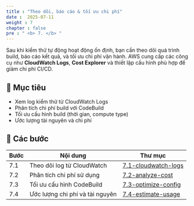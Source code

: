 ```yaml
---
title : "Theo dõi, báo cáo & tối ưu chi phí"
date :  2025-07-11 
weight : 7
chapter : false
pre : " <b> 7. </b> "
---
```


Sau khi kiểm thử tự động hoạt động ổn định, bạn cần theo dõi quá trình build, báo cáo kết quả, và tối ưu chi phí vận hành. AWS cung cấp các công cụ như **CloudWatch Logs**, **Cost Explorer** và thiết lập cấu hình phù hợp để giảm chi phí CI/CD.

## 🎯 Mục tiêu

- Xem log kiểm thử từ CloudWatch Logs
- Phân tích chi phí build với CodeBuild
- Tối ưu cấu hình build (thời gian, compute type)
- Ước lượng tài nguyên và chi phí

## 🧩 Các bước

| Bước | Nội dung | Thư mục |
|------|----------|---------|
| 7.1 | Theo dõi log từ CloudWatch | [7.1-cloudwatch-logs](7.1-cloudwatch-logs/) |
| 7.2 | Phân tích chi phí sử dụng | [7.2-analyze-cost](7.2-analyze-cost/) |
| 7.3 | Tối ưu cấu hình CodeBuild | [7.3-optimize-config](7.3-optimize-config/) |
| 7.4 | Ước lượng chi phí và tài nguyên | [7.4-estimate-usage](7.4-estimate-usage/) |
